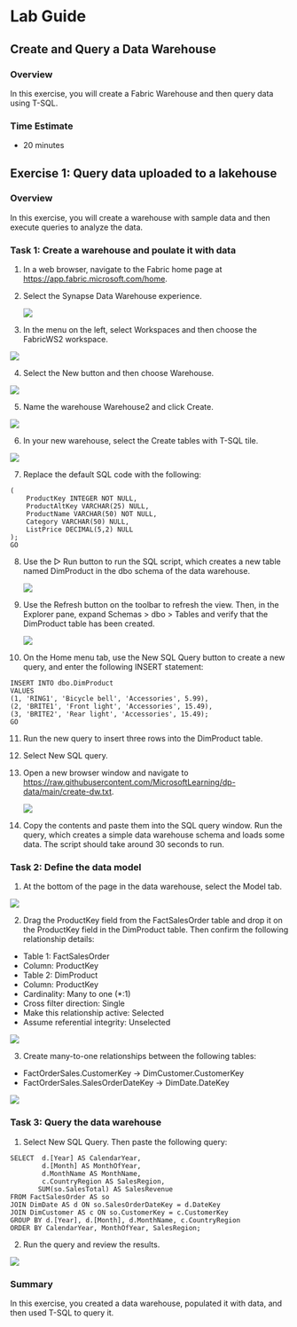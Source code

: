 # Lab Guide

## Create and Query a Data Warehouse

### Overview
In this exercise, you will create a Fabric Warehouse and then query data using T-SQL. 

### Time Estimate

- 20 minutes

## Exercise 1: Query data uploaded to a lakehouse

### Overview

In this exercise, you will create a warehouse with sample data and then execute queries to analyze the data. 

### Task 1: Create a warehouse and poulate it with data

1. In a web browser, navigate to the Fabric home page at https://app.fabric.microsoft.com/home. 

2. Select the Synapse Data Warehouse experience. 

    ![](Exercise1images/media/Lab5_Image1.png)

3. In the menu on the left, select Workspaces and then choose the FabricWS2 workspace. 

  ![](Exercise1images/media/Lab5_Image2.png)

4. Select the New button and then choose Warehouse. 

  ![](Exercise1images/media/Lab5_Image3.png)

5. Name the warehouse Warehouse2 and click Create. 

  ![](Exercise1images/media/Lab5_Image4.png)

6. In your new warehouse, select the Create tables with T-SQL tile.

  ![](Exercise1images/media/Lab5_Image5.png)

7. Replace the default SQL code with the following: 
```CREATE TABLE dbo.DimProduct
(
    ProductKey INTEGER NOT NULL,
    ProductAltKey VARCHAR(25) NULL,
    ProductName VARCHAR(50) NOT NULL,
    Category VARCHAR(50) NULL,
    ListPrice DECIMAL(5,2) NULL
);
GO
```
8. Use the ▷ Run button to run the SQL script, which creates a new table named DimProduct in the dbo schema of the data warehouse.

    ![](Exercise1images/media/Lab5_Image6.png)

9. Use the Refresh button on the toolbar to refresh the view. Then, in the Explorer pane, expand Schemas > dbo > Tables and verify that the DimProduct table has been created.

    ![](Exercise1images/media/Lab5_Image7.png)


10. On the Home menu tab, use the New SQL Query button to create a new query, and enter the following INSERT statement:
```
INSERT INTO dbo.DimProduct
VALUES
(1, 'RING1', 'Bicycle bell', 'Accessories', 5.99),
(2, 'BRITE1', 'Front light', 'Accessories', 15.49),
(3, 'BRITE2', 'Rear light', 'Accessories', 15.49);
GO
```

11. Run the new query to insert three rows into the DimProduct table.

12. Select New SQL query. 

13. Open a new browser window and navigate to https://raw.githubusercontent.com/MicrosoftLearning/dp-data/main/create-dw.txt.

    ![](Exercise1images/media/Lab5_Image8.png)


13. Copy the contents and paste them into the SQL query window. Run the query, which creates a simple data warehouse schema and loads some data. The script should take around 30 seconds to run.

### Task 2: Define the data model

1. At the bottom of the page in the data warehouse, select the Model tab.

![](Exercise1images/media/Lab5_Image9.png)

2. Drag the ProductKey field from the FactSalesOrder table and drop it on the ProductKey field in the DimProduct table. Then confirm the following relationship details:
- Table 1: FactSalesOrder
- Column: ProductKey
- Table 2: DimProduct
- Column: ProductKey
- Cardinality: Many to one (*:1)
- Cross filter direction: Single
- Make this relationship active: Selected
- Assume referential integrity: Unselected

![](Exercise1images/media/Lab5_Image10.png)

3. Create many-to-one relationships between the following tables:
- FactOrderSales.CustomerKey → DimCustomer.CustomerKey
- FactOrderSales.SalesOrderDateKey → DimDate.DateKey

![](Exercise1images/media/Lab5_Image11.png)

### Task 3: Query the data warehouse

1. Select New SQL Query. Then paste the following query: 
```
SELECT  d.[Year] AS CalendarYear,
        d.[Month] AS MonthOfYear,
        d.MonthName AS MonthName,
        c.CountryRegion AS SalesRegion,
       SUM(so.SalesTotal) AS SalesRevenue
FROM FactSalesOrder AS so
JOIN DimDate AS d ON so.SalesOrderDateKey = d.DateKey
JOIN DimCustomer AS c ON so.CustomerKey = c.CustomerKey
GROUP BY d.[Year], d.[Month], d.MonthName, c.CountryRegion
ORDER BY CalendarYear, MonthOfYear, SalesRegion;
```
2. Run the query and review the results. 

![](Exercise1images/media/Lab5_Image12.png)


### Summary

In this exercise, you created a data warehouse, populated it with data, and then used T-SQL to query it. 
